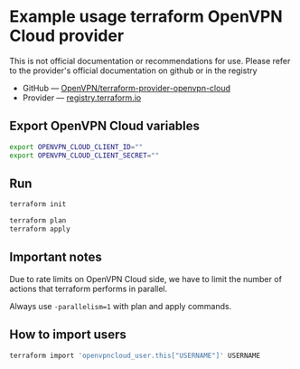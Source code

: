 # Example usage terraform OpenVPN Cloud provider

This is not official documentation or recommendations for use. Please refer to the provider's official documentation on github or in the registry

- GitHub — [OpenVPN/terraform-provider-openvpn-cloud](https://github.com/OpenVPN/terraform-provider-openvpn-cloud)
- Provider — [registry.terraform.io](https://registry.terraform.io/providers/OpenVPN/openvpn-cloud/latest/docs)

## Export OpenVPN Cloud variables

```bash
export OPENVPN_CLOUD_CLIENT_ID=""
export OPENVPN_CLOUD_CLIENT_SECRET=""
```

## Run

```bash
terraform init

terraform plan
terraform apply
```

## Important notes

Due to rate limits on OpenVPN Cloud side, we have to limit the number of actions that terraform performs in parallel.

Always use `-parallelism=1` with plan and apply commands.

## How to import users

```bash
terraform import 'openvpncloud_user.this["USERNAME"]' USERNAME
```
